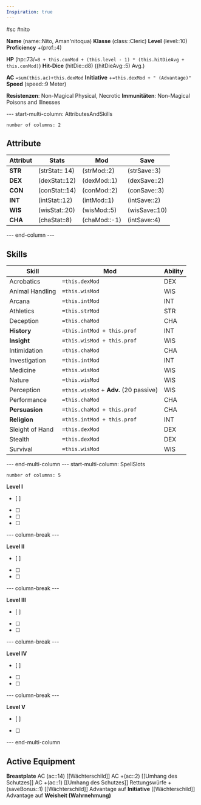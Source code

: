```yaml
---
Inspiration: true
---
```

#sc #nito 

**Name** (name::Nito, Aman'nitoqua)
**Klasse** (class::Cleric)
**Level** (level::10)
**Proficiency** +(prof::4)

**HP** (hp::73/`=8 + this.conMod + (this.level - 1) * (this.hitDieAvg + this.conMod)`)
**Hit-Dice** (hitDie::d8) ((hitDieAvg::5) Avg.)

**AC** `=sum(this.ac)+this.dexMod`
**Initiative** +`=this.dexMod + " (Advantage)"`
**Speed** (speed::9 Meter)

**Resistenzen**: Non-Magical Physical, Necrotic
**Immunitäten**: Non-Magical Poisons and Illnesses

--- start-multi-column: AttributesAndSkills  
```column-settings  
number of columns: 2  
```

## Attribute

| Attribut | Stats          | Mod          | Save          |
| -------- | -------------- | ------------ | ------------- |
| **STR**  | (strStat:: 14) | (strMod::2)  | (strSave::3)  |
| **DEX**  | (dexStat::12)  | (dexMod::1)  | (dexSave::2)  |
| **CON**  | (conStat::14)  | (conMod::2)  | (conSave::3)  |
| **INT**  | (intStat::12)  | (intMod::1)  | (intSave::2)  |
| **WIS**  | (wisStat::20)  | (wisMod::5)  | (wisSave::10) |
| **CHA**  | (chaStat::8)   | (chaMod::-1) | (intSave::4)  |


--- end-column ---

## Skills

| Skill           | Mod                                    | Ability |
| --------------- | -------------------------------------- | ------- |
| Acrobatics      | `=this.dexMod`                         | DEX     |
| Animal Handling | `=this.wisMod`                         | WIS     |
| Arcana          | `=this.intMod`                         | INT     |
| Athletics       | `=this.strMod`                         | STR     |
| Deception       | `=this.chaMod`                         | CHA     |
| **History**     | `=this.intMod + this.prof`             | INT     |
| **Insight**     | `=this.wisMod + this.prof`             | WIS     |
| Intimidation    | `=this.chaMod`                         | CHA     |
| Investigation   | `=this.intMod`                         | INT     |
| Medicine        | `=this.wisMod`                         | WIS     |
| Nature          | `=this.wisMod`                         | WIS     |
| Perception      | `=this.wisMod` + **Adv.** (20 passive) | WIS     |
| Performance     | `=this.chaMod`                         | CHA     |
| **Persuasion**  | `=this.chaMod + this.prof`             | CHA     |
| **Religion**    | `=this.intMod + this.prof`             | INT     |
| Sleight of Hand | `=this.dexMod`                         | DEX     |
| Stealth         | `=this.dexMod`                         | DEX     |
| Survival        | `=this.wisMod`                         | WIS     |

--- end-multi-column
--- start-multi-column: SpellSlots

```column-settings  
number of columns: 5
```

**Level I**
- [ ]
- [ ]
- [ ]
- [ ]

--- column-break ---

**Level II**
- [ ]
- [ ]
- [ ]

--- column-break ---

**Level III**
- [ ] 
- [ ] 
- [ ] 

--- column-break ---

**Level IV**
- [ ] 
- [ ] 
- [ ] 

--- column-break ---

**Level V**
- [ ] 
- [ ] 

--- end-multi-column

## Active Equipment

**Breastplate** AC (ac::14)
[[Wächterschild]] AC +(ac::2)
[[Umhang des Schutzes]] AC +(ac::1)
[[Umhang des Schutzes]] Rettungswürfe +(saveBonus::1)
[[Wächterschild]] Advantage auf **Initiative**
[[Wächterschild]] Advantage auf **Weisheit (Wahrnehmung)**


